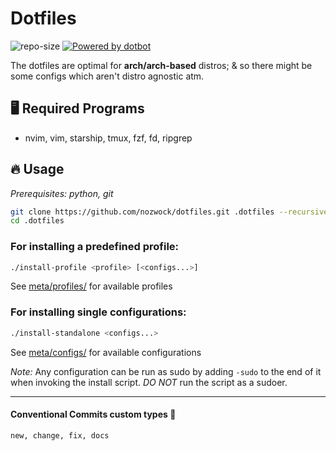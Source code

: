 # Dotfiles

![repo-size]
[![Powered by dotbot][db-shield]][db-link]

[db-link]: https://github.com/anishathalye/dotbot
[db-shield]: https://img.shields.io/badge/powered%20by-dotbot-blue?style=flat&color=32a852&labelColor=1d212a
[repo-size]: https://img.shields.io/github/repo-size/nozwock/dotfiles?style=flat&label=repo-size&color=blueviolet&labelColor=1d212a

The dotfiles are optimal for **arch/arch-based** distros; & so there might be some configs which aren't distro agnostic atm.

## :desktop_computer: Required Programs
- nvim, vim, starship, tmux, fzf, fd, ripgrep

## :fire: Usage

*Prerequisites: python, git*

```sh
git clone https://github.com/nozwock/dotfiles.git .dotfiles --recursive
cd .dotfiles
```

### For installing a predefined profile:

```bash
./install-profile <profile> [<configs...>]
```
See [meta/profiles/](./meta/profiles) for available profiles

### For installing single configurations:

```bash
./install-standalone <configs...>
```
See [meta/configs/](./meta/configs) for available configurations

_*Note:*_ Any configuration can be run as sudo by adding `-sudo` to the end of it when invoking the install script.
*DO NOT* run the script as a sudoer.

---
#### Conventional Commits custom types :mega:
`new, change, fix, docs`
